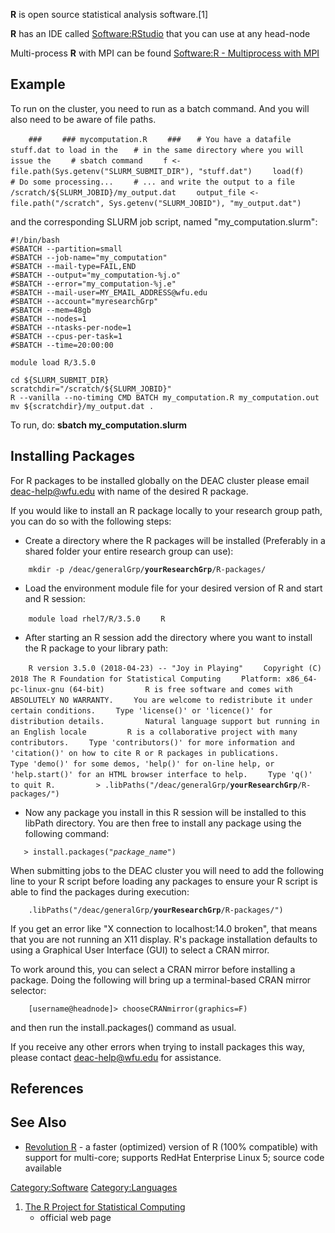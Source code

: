 **R** is open source statistical analysis software.\[1\]

**R** has an IDE called [Software:RStudio](Software:RStudio "wikilink")
that you can use at any head-node

Multi-process **R** with MPI can be found [Software:R - Multiprocess
with MPI](Software:R_-_Multiprocess_with_MPI "wikilink")

## Example

To run on the cluster, you need to run as a batch command. And you will
also need to be aware of file
paths.

`    ###`
`    ### mycomputation.R`
`    ###`
`    # You have a datafile stuff.dat to load in the `
`    # in the same directory where you will issue the `
`    # sbatch command`
`    f <- file.path(Sys.getenv("SLURM_SUBMIT_DIR"), "stuff.dat")`
`    load(f)`
`    `
`    # Do some processing...`
`    # ... and write the output to a file /scratch/${SLURM_JOBID}/my_output.dat`
`    output_file <- file.path("/scratch", Sys.getenv("SLURM_JOBID"), "my_output.dat")`
`   `

and the corresponding SLURM job script, named "my_computation.slurm":

    #!/bin/bash
    #SBATCH --partition=small
    #SBATCH --job-name="my_computation"
    #SBATCH --mail-type=FAIL,END
    #SBATCH --output="my_computation-%j.o"
    #SBATCH --error="my_computation-%j.e"
    #SBATCH --mail-user=MY_EMAIL_ADDRESS@wfu.edu
    #SBATCH --account="myresearchGrp"
    #SBATCH --mem=48gb
    #SBATCH --nodes=1
    #SBATCH --ntasks-per-node=1
    #SBATCH --cpus-per-task=1
    #SBATCH --time=20:00:00

    module load R/3.5.0

    cd ${SLURM_SUBMIT_DIR}
    scratchdir="/scratch/${SLURM_JOBID}"
    R --vanilla --no-timing CMD BATCH my_computation.R my_computation.out
    mv ${scratchdir}/my_output.dat .

To run, do: **sbatch my_computation.slurm**

## Installing Packages

For R packages to be installed globally on the DEAC cluster please email
deac-help@wfu.edu with name of the desired R package.

If you would like to install an R package locally to your research group
path, you can do so with the following steps:

  - Create a directory where the R packages will be installed
    (Preferably in a shared folder your entire research group can use):

`    mkdir -p /deac/generalGrp/`**`yourResearchGrp`**`/R-packages/`

  - Load the environment module file for your desired version of R and
    start and R session:

`    module load rhel7/R/3.5.0`
`    R`

  - After starting an R session add the directory where you want to
    install the R package to your library
path:

`    R version 3.5.0 (2018-04-23) -- "Joy in Playing"`
`    Copyright (C) 2018 The R Foundation for Statistical Computing`
`    Platform: x86_64-pc-linux-gnu (64-bit)`
`    `
`    R is free software and comes with ABSOLUTELY NO WARRANTY.`
`    You are welcome to redistribute it under certain conditions.`
`    Type 'license()' or 'licence()' for distribution details.`
`    `
`    Natural language support but running in an English locale`
`    `
`    R is a collaborative project with many contributors.`
`    Type 'contributors()' for more information and`
`    'citation()' on how to cite R or R packages in publications.`
`    `
`    Type 'demo()' for some demos, 'help()' for on-line help, or`
`    'help.start()' for an HTML browser interface to help.`
`    Type 'q()' to quit R.`
`    `
`    > .libPaths("/deac/generalGrp/`**`yourResearchGrp`**`/R-packages/")`

  - Now any package you install in this R session will be installed to
    this libPath directory. You are then free to install any package
    using the following command:

`   > install.packages("`*`package_name`*`")`

When submitting jobs to the DEAC cluster you will need to add the
following line to your R script before loading any packages to ensure
your R script is able to find the packages during execution:

`    .libPaths("/deac/generalGrp/`**`yourResearchGrp`**`/R-packages/")`

If you get an error like "X connection to localhost:14.0 broken", that
means that you are not running an X11 display. R's package installation
defaults to using a Graphical User Interface (GUI) to select a CRAN
mirror.

To work around this, you can select a CRAN mirror before installing a
package. Doing the following will bring up a terminal-based CRAN mirror
selector:

`    [username@headnode]> chooseCRANmirror(graphics=F)`

and then run the install.packages() command as usual.

If you receive any other errors when trying to install packages this
way, please contact deac-help@wfu.edu for assistance.

## References

<references/>

## See Also

  - [Revolution
    R](http://www.revolutionanalytics.com/products/revolution-r.php) - a
    faster (optimized) version of R (100% compatible) with support for
    multi-core; supports RedHat Enterprise Linux 5; source code
    available

[Category:Software](Category:Software "wikilink")
[Category:Languages](Category:Languages "wikilink")

1.  [The R Project for Statistical Computing](http://www.r-project.org/)
    - official web page
